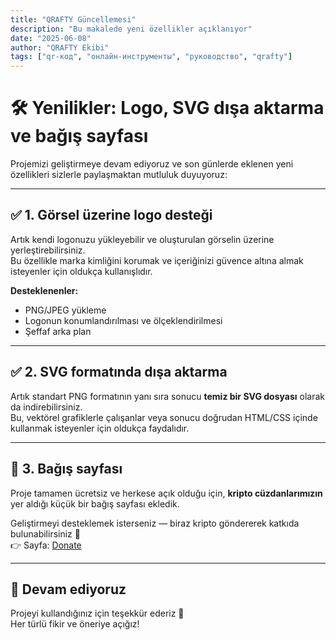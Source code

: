 ```yaml
---
title: "QRAFTY Güncellemesi"
description: "Bu makalede yeni özellikler açıklanıyor"
date: "2025-06-08"
author: "QRAFTY Ekibi"
tags: ["qr-код", "онлайн-инструменты", "руководство", "qrafty"]
---
```



# 🛠 Yenilikler: Logo, SVG dışa aktarma ve bağış sayfası

Projemizi geliştirmeye devam ediyoruz ve son günlerde eklenen yeni özellikleri sizlerle paylaşmaktan mutluluk duyuyoruz:

---

## ✅ 1. Görsel üzerine logo desteği

Artık kendi logonuzu yükleyebilir ve oluşturulan görselin üzerine yerleştirebilirsiniz.  
Bu özellikle marka kimliğini korumak ve içeriğinizi güvence altına almak isteyenler için oldukça kullanışlıdır.

**Desteklenenler:**
- PNG/JPEG yükleme
- Logonun konumlandırılması ve ölçeklendirilmesi
- Şeffaf arka plan

---

## ✅ 2. SVG formatında dışa aktarma

Artık standart PNG formatının yanı sıra sonucu **temiz bir SVG dosyası** olarak da indirebilirsiniz.  
Bu, vektörel grafiklerle çalışanlar veya sonucu doğrudan HTML/CSS içinde kullanmak isteyenler için oldukça faydalıdır.

---

## 💸 3. Bağış sayfası

Proje tamamen ücretsiz ve herkese açık olduğu için, **kripto cüzdanlarımızın** yer aldığı küçük bir bağış sayfası ekledik.

Geliştirmeyi desteklemek isterseniz — biraz kripto göndererek katkıda bulunabilirsiniz 💙  
👉 Sayfa: [Donate](https://qrafty.cutbg.org/en/donate)

---

## 🏁 Devam ediyoruz

Projeyi kullandığınız için teşekkür ederiz 🙌  
Her türlü fikir ve öneriye açığız!
